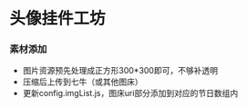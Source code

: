 # 头像挂件工坊
### 素材添加
- 图片资源预先处理成正方形300*300即可，不够补透明
- 压缩后上传到七牛（或其他图床）
- 更新config.imgList.js，图床uri部分添加到对应的节日数组内
